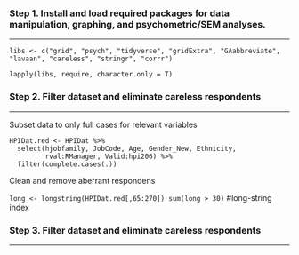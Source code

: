 ### Step 1. Install and load required packages for data manipulation, graphing, and psychometric/SEM analyses.
------
`libs <- c("grid", "psych", "tidyverse", "gridExtra", "GAabbreviate", "lavaan", "careless", "stringr", "corrr")`

`lapply(libs, require, character.only = T)`

### Step 2. Filter dataset and eliminate careless respondents
------

Subset data to only full cases for relevant variables

```Rouge
HPIDat.red <- HPIDat %>%
  select(hjobfamily, JobCode, Age, Gender_New, Ethnicity,
         rval:RManager, Valid:hpi206) %>%
  filter(complete.cases(.))
```
Clean and remove aberrant respondens

`long <- longstring(HPIDat.red[,65:270])
sum(long > 30)` #long-string index

### Step 3. Filter dataset and eliminate careless respondents
------
